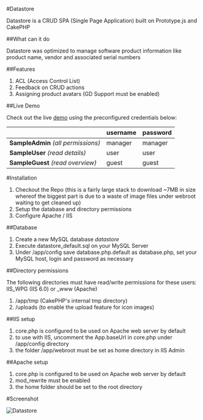 #Datastore

Datastore is a CRUD SPA (Single Page Application) built on Prototype.js and CakePHP

##What can it do

Datastore was optimized to manage software product information like product name, vendor and associated serial numbers 

##Features

1. ACL (Access Control List)
2. Feedback on CRUD actions
3. Assigning product avatars (GD Support must be enabled)

##Live Demo

Check out the live [demo](http://datastore.anito.de/index.php?/) using the preconfigured credentials below:

||**username**|**password**|
|:---------|:----------|:----------|
|**SampleAdmin** *(all permissions)*|manager|manager|
|**SampleUser** *(read details)*|user|user|
|**SampleGuest** *(read overview)*|guest|guest|

#Installation

1. Checkout the Repo (this is a fairly large stack to download ~7MB in size whereof the biggest part is due to a waste of image files under webroot waiting to get cleaned up)
2. Setup the database and directory permissions
3. Configure Apache / IIS

##Database

1. Create a new MySQL database *datastore*
2. Execute datastore_default.sql on your MySQL Server
3. Under /app/config save database.php.default as database.php, set your MySQL host, login and password as necessary

##Directory permissions

The following directories must have read/write permissions for these users:
    IIS_WPG (IIS 6.0) or _www (Apache)

1. /app/tmp (CakePHP's internal tmp directory)
2. /uploads (to enable the upload feature for icon images)

##IIS setup

1. core.php is configured to be used on Apache web server by default
2. to use with IIS, uncomment the App.baseUrl in core.php under /app/config directory
3. the folder /app/webroot must be set as home directory in IIS Admin

##Apache setup

1. core.php is configured to be used on Apache web server by default
2. mod_rewrite must be enabled
3. the home folder should be set to the root directory

#Screenshot

![Datastore](https://lh5.googleusercontent.com/-Qcaw9fGaaXs/TjLNnZCNjaI/AAAAAAAAADw/H3v7iszG-sk/s576/datastore.png)